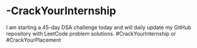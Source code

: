 # -CrackYourInternship
I am starting a 45-day DSA challenge today and will daily update my GitHub repository with LeetCode problem solutions. 
#CrackYourInternship or #CrackYourPlacement
